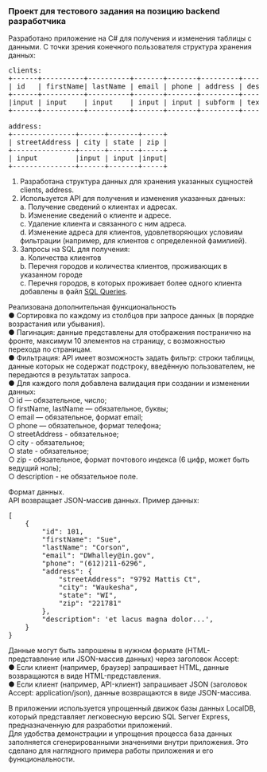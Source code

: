 ### Проект для тестового задания на позицию backend разработчика

Разработано приложение на C# для получения и изменения таблицы с данными. С точки зрения конечного пользователя структура хранения данных:  
<pre>
clients:  
+------+----------+----------+-------+-------+---------+-------------+  
| id   | firstName| lastName | email | phone | address | description |  
+------+----------+----------+-------+-------+---------+-------------+  
|input | input    | input    | input | input | subform | textarea    |  
+------+----------+----------+-------+-------+---------+-------------+  
  
address:  
+---------------+------+-------+-----+  
| streetAddress | city | state | zip |  
+---------------+------+-------+-----+  
| input         |input | input |input|  
+---------------+------+-------+-----+  
</pre>
  
1.	Разработана структура данных для хранения указанных сущностей clients, address.  
2.	Используется API для получения и изменения указанных данных:  
  a.	Получение сведений о клиентах и адресах.  
  b.	Изменение сведений о клиенте и адресе.  
  c.	Удаление клиента и связанного с ним адреса.  
  d.	Изменение адреса для клиентов, удовлетворяющих условиям фильтрации (например, для клиентов с определенной фамилией).  
3.	Запросы на SQL для получения:  
  a.	Количества клиентов  
  b.	Перечня городов и количества клиентов, проживающих в указанном городе  
  c.	Перечня городов, в которых проживает более одного клиента  
добавлены в файл [SQL Queries](https://github.com/andrey-zakovryashin1/ClientManager/blob/main/SQL%20Queries.txt).  
  
Реализована дополнительная функциональность  
● Сортировка по каждому из столбцов при запросе данных (в порядке возрастания или убывания).  
● Пагинация: данные представлены для отображения постранично на фронте, максимум 10 элементов на страницу, с возможностью перехода по страницам.  
● Фильтрация: API имеет возможность задать фильтр: строки таблицы, данные которых не содержат подстроку, введённую пользователем, не передаются в результатах запроса.  
● Для каждого поля добавлена валидация при создании и изменении данных:  
	○ id — обязательное, число;  
	○ firstName, lastName — обязательное, буквы;  
	○ email — обязательное, формат email;  
	○ phone — обязательное, формат телефона;  
  	○ streetAddress - обязательное;  
	○ city - обязательное;  
	○ state - обязательное;  
	○ zip - обязательное, формат почтового индекса (6 цифр, может быть ведущий ноль);  
	○ description - не обязательное поле.  

Формат данных.  
API возвращает JSON-массив данных. Пример данных:  
<pre>
[  
    {  
        "id": 101,  
        "firstName": "Sue",  
        "lastName": "Corson",  
        "email": "DWhalley@in.gov",  
        "phone": "(612)211-6296",  
        "address": {  
            "streetAddress": "9792 Mattis Ct",  
            "city": "Waukesha",  
            "state": "WI",  
            "zip": "221781"  
        },  
        "description": 'et lacus magna dolor...',  
    }  
}  
</pre>
  
Данные могут быть запрошены в нужном формате (HTML-представление или JSON-массив данных) через заголовок Accept:  
● Если клиент (например, браузер) запрашивает HTML, данные возвращаются в виде HTML-представления.  
● Если клиент (например, API-клиент) запрашивает JSON (заголовок Accept: application/json), данные возвращаются в виде JSON-массива.  
  
В приложении используется упрощенный движок базы данных LocalDB, который представляет легковесную версию SQL Server Express, предназначенную для разработки приложений.  
Для удобства демонстрации и упрощения процесса база данных заполняется сгенерированными значениями внутри приложения. Это сделано для наглядного примера работы приложения и его функциональности.  
